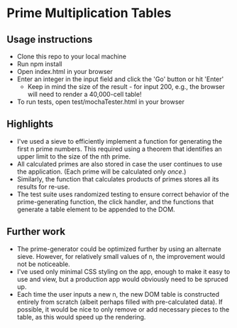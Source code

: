 # Prime Multiplication Tables

## Usage instructions

- Clone this repo to your local machine
- Run npm install
- Open index.html in your browser
- Enter an integer in the input field and click the 'Go' button or hit 'Enter' 
  - Keep in mind the size of the result - for input 200, e.g., the browser will need to render a 40,000-cell table!
- To run tests, open test/mochaTester.html in your browser

## Highlights

- I've used a sieve to efficiently implement a function for generating the first n prime numbers. This required using a theorem that identifies an upper limit to the size of the nth prime. 
- All calculated primes are also stored in case the user continues to use the application. (Each prime will be calculated only *once*.)
- Similarly, the function that calculates products of primes stores all its results for re-use.
- The test suite uses randomized testing to ensure correct behavior of the prime-generating function, the click handler, and the functions that generate a table element to be appended to the DOM.

## Further work

- The prime-generator could be optimized further by using an alternate sieve. However, for relatively small values of n, the improvement would not be noticeable.
- I've used only minimal CSS styling on the app, enough to make it easy to use and view, but a production app would obviously need to be spruced up.
- Each time the user inputs a new n, the new DOM table is constructed entirely from scratch (albeit perhaps filled with pre-calculated data). If possible, it would be nice to only remove or add necessary pieces to the table, as this would speed up the rendering.
